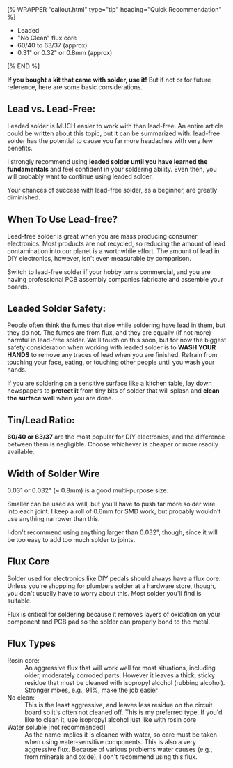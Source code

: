 <div class="float-md ms-3 mb-3">
[% WRAPPER "callout.html" type="tip" heading="Quick Recommendation" %]
<ul class="tight">
  <li>Leaded</li>
  <li>"No Clean" flux core</li>
  <li>60/40 to 63/37 (approx)</li>
  <li>0.31" or 0.32" or 0.8mm (approx)</li>
</ul>
[% END %]
</div>

**If you bought a kit that came with solder, use it!** But if not or for future reference, here are some basic considerations.

## Lead vs. Lead-Free: 

Leaded solder is MUCH easier to work with than lead-free. An entire article could be written about this topic, but it can be summarized with: lead-free solder has the potential to cause you far more headaches with very few benefits.

I strongly recommend using **leaded solder until you have learned the fundamentals** and feel confident in your soldering ability. Even then, you will probably want to continue using leaded solder.

Your chances of success with lead-free solder, as a beginner, are greatly diminished.

## When To Use Lead-free?

Lead-free solder is great when you are mass producing consumer electronics. Most products are not recycled, so reducing the amount of lead contamination into our planet is a worthwhile effort. The amount of lead in DIY electronics, however, isn't even measurable by comparison.

Switch to lead-free solder if your hobby turns commercial, and you are having professional PCB assembly companies fabricate and assemble your boards.

## Leaded Solder Safety: 

People often think the fumes that rise while soldering have lead in them, but they do not. The fumes are from flux, and they are equally (if not more) harmful in lead-free solder. We'll touch on this soon, but for now the biggest safety consideration when working with leaded solder is to **WASH YOUR HANDS** to remove any traces of lead when you are finished. Refrain from touching your face, eating, or touching other people until you wash your hands. 

If you are soldering on a sensitive surface like a kitchen table, lay down newspapers to **protect it** from tiny bits of solder that will splash and **clean the surface well** when you are done.

## Tin/Lead Ratio:

**60/40 or 63/37** are the most popular for DIY electronics, and the difference between them is negligible. Choose whichever is cheaper or more readily available.

## Width of Solder Wire

0.031 or 0.032" (~ 0.8mm) is a good multi-purpose size.

Smaller can be used as well, but you'll have to push far more solder wire into each joint. I keep a roll of 0.6mm for SMD work, but probably wouldn't use anything narrower than this.

I don't recommend using anything larger than 0.032", though, since it will be too easy to add too much solder to joints.

## Flux Core

Solder used for electronics like DIY pedals should always have a flux core. Unless you're shopping for plumbers solder at a hardware store, though, you don't usually have to worry about this. Most solder you'll find is suitable.

Flux is critical for soldering because it removes layers of oxidation on your component and PCB pad so the solder can properly bond to the metal.

## Flux Types

<dl>
  <dt>Rosin core:</dt>
  <dd> An aggressive flux that will work well for most situations, including older, moderately corroded parts. However it leaves a thick, sticky residue that must be cleaned with isopropyl alcohol (rubbing alcohol). Stronger mixes, e.g., 91%, make the job easier</dd>
  <dt>No clean:</dt>
  <dd>This is the least aggressive, and leaves less residue on the circuit board so it's often not cleaned off. This is my preferred type. If you'd like to clean it, use isopropyl alcohol just like with rosin core</dd>
  <dt>Water soluble [not recommended]</dt>
  <dd>As the name implies it is cleaned with water, so care must be taken when using water-sensitive components. This is also a very aggressive flux. Because of various problems water causes (e.g., from minerals and oxide), I don't recommend using this flux.</dd>
</dl>

